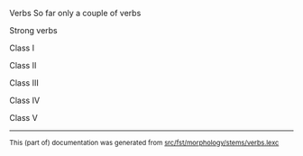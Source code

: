 Verbs
So far only a couple of verbs

Strong verbs 

Class I

Class II 

Class III

Class IV

Class V

* * *

<small>This (part of) documentation was generated from [src/fst/morphology/stems/verbs.lexc](https://github.com/giellalt/lang-nds/blob/main/src/fst/morphology/stems/verbs.lexc)</small>
